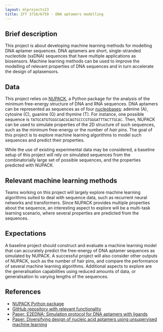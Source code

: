 ```yaml
---
layout: mlprojects23
title: IFT 3710/6759 - DNA aptamers modelling
---
```


## Brief description

This project is about developing machine learning methods for modelling DNA aptamer sequences. DNA aptamers are short, single-stranded nucleotide (ssDNA) sequences that have multiple applications as biosensors. Machine learning methods can be used to improve the modelling of relevant properties of DNA sequences and in turn accelerate the design of aptasensors.

## Data

This project relies on [NUPACK](http://www.nupack.org/), a Python package for the analysis of the minimum free-energy structure of DNA and RNA sequences. DNA aptamers can be represented as sequences as of four [nucleobases](https://en.wikipedia.org/wiki/Nucleobase): adenine (A), cytosine (C), guanine (G) and thymine (T). For instance, one possible sequence is `TATGCATGTGGGCGACGCAGTGCCCGTGGGATTTACTTGCAC`. Then, NUPACK can be used to simulate properties of the 2D structure of such sequences, such as the minimum free-energy or the number of _hair pins_. The goal of this project is to explore machine learning algorithms to model such sequences and predict their properties.

While the use of existing experimental data may be considered, a baseline setup of this project will rely on simulated sequences from the combinatorially large set of possible sequences, and the properties predicted with NUPACK.

## Relevant machine learning methods

Teams working on this project will largely explore machine learning algorithms suited to deal with sequence data, such as recurrent neural networks and transformers. Since NUPACK provides multiple properties about the sequence, an interesting aspect to explore will be a multi-task learning scenario, where several properties are predicted from the sequences.

## Expectations

A baseline project should construct and evaluate a machine learning model that can accurately predict the free-energy of DNA aptamer sequences as simulated by NUPACK. A successful project will also consider other outputs of NUPACK, such as the number of hair pins, and compare the performance of several machine learning algorithms. Additional aspects to explore are the generalisation capabilities using reduced amounts of data, or generalisation to varying lengths of the sequences.

## References

* [NUPACK Python package](http://www.nupack.org/)
* [GitHub repository with relevant functionality](https://github.com/alexhernandezgarcia/activelearningpipeline)
* [Paper: E2EDNA: Simulation protocol for DNA aptamers with ligands](https://chemrxiv.org/engage/chemrxiv/article-details/60cbcb1d461f5627524764ab)
* [Paper: Diversifying design of nucleic acid aptamers using unsupervised machine learning](https://arxiv.org/abs/2208.05341)
